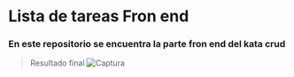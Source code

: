 # Lista de tareas Fron end

### En este repositorio se encuentra la parte fron end del kata crud 
>Resultado final
![Captura](https://user-images.githubusercontent.com/90659322/174419191-3381e2f0-2397-450e-9de2-bb2388daa20e.PNG)
